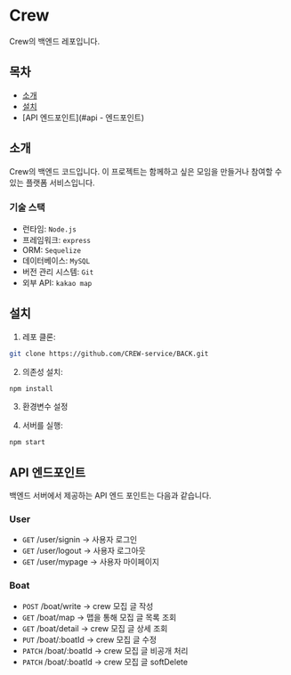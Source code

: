 # Crew

Crew의 백엔드 레포입니다.

## 목차

- [소개](#소개)
- [설치](#설치)
- [API 엔드포인트](#api - 엔드포인트)

## 소개

Crew의 백엔드 코드입니다. 이 프로젝트는 함께하고 싶은 모임을 만들거나 참여할 수 있는 플랫폼 서비스입니다.

### 기술 스택

- 런타임: <code>Node.js</code>
- 프레임워크: <code>express</code>
- ORM: <code>Sequelize</code>
- 데이터베이스: <code>MySQL</code>
- 버전 관리 시스템: <code>Git</code>
- 외부 API: <code>kakao map</code>

## 설치

1. 레포 클론:

```bash
git clone https://github.com/CREW-service/BACK.git
```

2. 의존성 설치:

```bash
npm install
```

3. 환경변수 설정

4. 서버를 실행:

```bash
npm start
```

## API 엔드포인트

백엔드 서버에서 제공하는 API 엔드 포인트는 다음과 같습니다.

### User

- <code>GET</code> /user/signin → 사용자 로그인
- <code>GET</code> /user/logout → 사용자 로그아웃
- <code>GET</code> /user/mypage → 사용자 마이페이지

### Boat

- <code>POST</code> /boat/write → crew 모집 글 작성
- <code>GET</code> /boat/map → 맵을 통해 모집 글 목록 조회
- <code>GET</code> /boat/detail → crew 모집 글 상세 조회
- <code>PUT</code> /boat/:boatId → crew 모집 글 수정
- <code>PATCH</code> /boat/:boatId → crew 모집 글 비공개 처리
- <code>PATCH</code> /boat/:boatId → crew 모집 글 softDelete
